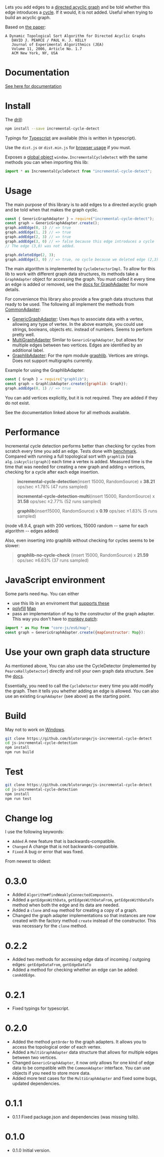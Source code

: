 Lets you add edges to a [directed acyclic graph](https://en.wikipedia.org/wiki/Directed_acyclic_graph) and be told whether this edge
introduces a [cycle](https://en.wikipedia.org/wiki/Cycle_(graph_theory)). If it would, it is not added. Useful when trying to build
an acyclic graph.

Based on [the paper](https://dl.acm.org/citation.cfm?id=1210590):

```text
A Dynamic Topological Sort Algorithm for Directed Acyclic Graphs
   DAVID J. PEARCE / PAUL H. J. KELLY
   Journal of Experimental Algorithmics (JEA)
   Volume 11, 2006, Article No. 1.7
   ACM New York, NY, USA
```

# Documentation

[See here for documentation](https://blutorange.github.io/js-incremental-cycle-detect/)

# Install

The [drill](https://docs.npmjs.com/getting-started/installing-npm-packages-locally):

```sh
npm install --save incremental-cycle-detect
```

Typings for [Typescript](https://www.typescriptlang.org/) are available (this is written in typescript).

Use the `dist.js` or `dist.min.js` for [browser usage](http://browserify.org/) if you must.

Exposes a [global object](https://softwareengineering.stackexchange.com/questions/277279/why-are-globals-bad-in-javascript) `window.IncrementalCycleDetect` with the same methods you can when importing this lib:

```javascript
import * as IncrementalCycleDetect from "incremental-cycle-detect";
```

# Usage

The main purpose of this library is to add edges to a directed acyclic graph and be told when
that makes the graph cyclic.

```javascript
const { GenericGraphAdapter } = require("incremental-cycle-detect");
const graph = GenericGraphAdapter.create();
graph.addEdge(0, 1) // => true
graph.addEdge(1, 2) // => true
graph.addEdge(2, 3) // => true
graph.addEdge(3, 0) // => false because this edge introduces a cycle
// The edge (3,0) was not added.

graph.deleteEdge(2, 3);
graph.addEdge(3, 0) // => true, no cycle because we deleted edge (2,3)
```

The main algorithm is implemented by `CycleDetectorImpl`. To allow for this lib to work with different
graph data structures, its methods take a `GraphAdapter` object for accessing the graph. You must
called it every time an edge is added or removed, see the [docs for GraphAdapter](https://blutorange.github.io/js-incremental-cycle-detect/interfaces/graphadapter.html) for more details.

For convenience this library also provide a few graph data structures that ready to be used.
The following all implement the methods from [CommonAdapter](https://blutorange.github.io/js-incremental-cycle-detect/interfaces/commonadapter.html):

- [GenericGraphAdapter](https://blutorange.github.io/js-incremental-cycle-detect/classes/genericgraphadapter.html): Uses `Map`s to associate data with a vertex, allowing any type of vertex. In the above example, you could use strings, booleans, objects etc. instead of numbers. Seems to perform pretty well.
- [MultiGraphAdapter](https://blutorange.github.io/js-incremental-cycle-detect/classes/multigraphadapter.html) Similar to `GenericGraphAdapter`, but allows for multiple edges between two vertices. Edges are identified by an additional label.
- [GraphlibAdapter](https://blutorange.github.io/js-incremental-cycle-detect/classes/graphlibadapter.html): For the npm module [graphlib](https://www.npmjs.com/package/graphlib). Vertices are strings. Does not support multigraphs currently.

Example for using the GraphlibAdapter:

```javascript
const { Graph } = require("graphlib");
const graph = GraphlibAdapter.create({graphlib: Graph});
graph.addEdge(0, 1) // => true
```

You can add vertices explicitly, but it is not required. They are added if they do not exist.

See the documentation linked above for all methods available.

# Performance

Incremental cycle detection performs better than checking for cycles from scratch every time you add an edge.
Tests done with [benchmark](https://www.npmjs.com/package/benchmark). Compared with running a full topological
sort with `graphlib` (via `alg.isAcyclic(graph)`) each time a vertex is added. Measured time is the time that
was needed for creating a new graph and adding `n` vertices, checking for a cycle after each edge insertion.

> **incremental-cycle-detection**(insert 15000, RandomSource) x **38.21** ops/sec ±1.78% (47 runs sampled)
>
> **incremental-cycle-detection-multi**(insert 15000, RandomSource) x **31.58** ops/sec ±2.77% (52 runs sampled)
>
> **graphlib**(insert15000, RandomSource) x **0.19** ops/sec ±1.83% (5 runs sampled)

(node v8.9.4, graph with 200 vertices, 15000 random -- same for each algorithm -- edges added)

Also, even inserting into graphlib without checking for cycles seems to be slower:

> **graphlib-no-cycle-check** (insert 15000, RandomSource) x **21.59** ops/sec ±6.63% (37 runs sampled)

# JavaScript environment

Some parts need `Map`. You can either

- use this lib in an enviroment that [supports these](https://developer.mozilla.org/en-US/docs/Web/JavaScript/Reference/Global_Objects/Map)
- [polyfill](https://en.wikipedia.org/wiki/Polyfill_%28programming%29) [Map](https://www.npmjs.com/package/core-js)
- pass an implementation of `Map` to the constructor of the graph adapter. This way you don't have to [monkey patch](https://stackoverflow.com/questions/5741877/is-monkey-patching-really-that-bad):

```javascript
import * as Map from "core-js/es6/map";
const graph = GenericGraphAdapter.create({mapConstructor: Map}):
```

# Use your own graph data structure

As mentioned above, You can also use the CycleDetector (implemented by `PearceKellyDetector`) directly and
roll your own graph data structure. See the [docs](https://blutorange.github.io/js-incremental-cycle-detect/classes/pearcekellydetector.html).

Essentially, you need to call the `CycleDetector` every time you add modify the graph. Then it tells you
whether adding an edge is allowed. You can also use an existing `GraphAdapter` (see above) as the starting point.

# Build

May not to work on [Windows](https://xkcd.com/196/).

```sh
git clone https://github.com/blutorange/js-incremental-cycle-detect
cd js-incremental-cycle-detection
npm install
npm run build
```

# Test

```sh
git clone https://github.com/blutorange/js-incremental-cycle-detect
cd js-incremental-cycle-detection
npm install
npm run test
```

# Change log

I use the following keywords:

- `Added` A new feature that is backwards-compatible.
- `Changed` A change that is not backwards-compatible.
- `Fixed` A bug or error that was fixed.

From newest to oldest:

# 0.3.0
- Added `Algorithm#findWeaklyConnectedComponents`.
- Added a `getEdgesWithData`, `getEdgesWithDataFrom`, `getEdgesWithDataTo` method when both the edge and its data are needed.
- Added a `clone` and `map` method for creating a copy of a graph.
- Changed the graph adapter implementations so that instances are now created with the factory method `create` instead of the constructor. This was necessary for the `clone` method.

# 0.2.2
- Added two methods for accessing edge data of incoming / outgoing edges: `getEdgeDataFrom`, `getEdgeDataTo`
- Added a method for checking whether an edge can be added: `canAddEdge`.

# 0.2.1
- Fixed typings for typescript.

# 0.2.0
- Added the method `getOrder` to the graph adapters. It allows you to access the topological order of each vertex.
- Added a `MultiGraphAdapter` data structure that allows for multiple edges between two vertices.
- Changed `GenericGraphAdapter`, it now only allows for one kind of edge data to be compatible with the `CommonAdapter` interface. You can use objects if you need to store more data.
- Added more test cases for the `MultiGraphAdapter` and fixed some bugs, updated dependencies.

# 0.1.1
- 0.1.1 Fixed package.json and dependencies (was missing tslib).

# 0.1.0
- 0.1.0 Initial version.
